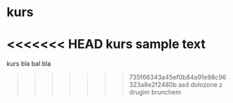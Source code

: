 # kurs
<<<<<<< HEAD
kurs sample text
=======
kurs
bla bal bla
>>>>>>> 735f66343a45ef0b84a91e98c96323a8e2f2480b
asd dolozone z drugim brunchem
